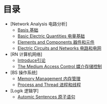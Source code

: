 # 目录
* [Network Analysis 电路分析]
	* [Basis 基础](Network_Analysis/Basis.md)
	* [Basic Electric Quantities 电量基础](Network_Analysis/BasicElectricQuantities.md)
	* [Elements and Components 器件和元件](Network_Analysis/ElementsandComponents.md)
	* [Electric Circuits and Networks 电路和电网](Network_Analysis/ElectricCircuitsandNetworks.md)
* [RN 计算机网络]
	* [Introduce引论](RN/Notes.md)
	* [The Medium Access Control 媒介存储控制](RN/The_Medium_Access_Control_Sublayer.md)
* [BS 操作系统]
	* [Memory Management 内存管理](BS/内存管理.md)
	* [Process and Thread 进程和线程](BS/进程与线程.md)
* [Logik 逻辑学]
	* [Automic Sentences 原子语句](Logik/Automic_Sentences.md)
